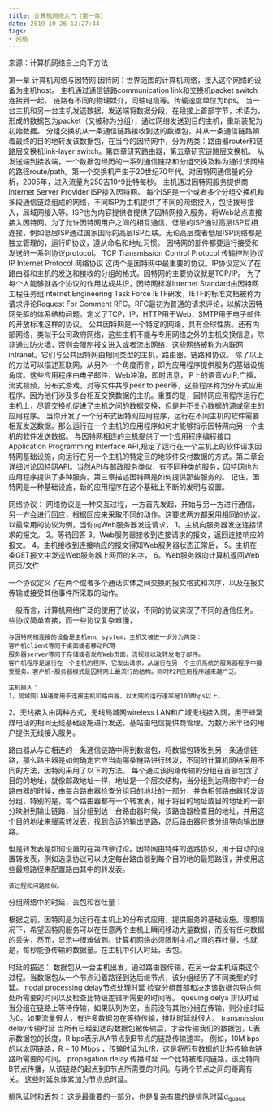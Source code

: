 ```yaml
---
title: 计算机网络入门（第一章）
date: 2019-10-26 12:27:44
tags:
- 网络
---
```

来源：计算机网络自上向下方法

第一章 计算机网络与因特网
	因特网：世界范围的计算机网络，接入这个网络的设备为主机host。
	主机通过通信链路communication link和交换机packet switch连接到一起。
	链路有不同的物理媒介，同轴电缆等。传输速度单位为bps。
	当一台主机和另一台主机发送数据，发送端将数据分段，在段接上首部字节，术语为，形成的数据包为packet（又被称为分组），通过网络发送到目的主机，重新装配为初始数据。
	分组交换机从一条通信链路接收到达的数据包，并从一条通信链路朝着最终的目的地转发该数据包，在当今的因特网中，分为两类：路由器router和链路层交换机link-layer switch。第四章研究路由器，第五章研究链路层交换机。
	从发送端到接收端，一个数据包经历的一系列通信链路和分组交换及称为通过该网络的路径route/path。第一个交换机产生于20世纪70年代。对因特网通信量的分析，2005年，进入流量为250吉10^9比特每秒。
	主机通过因特网服务提供商Internet Server Provider ISP接入因特网。
	每个ISP是一个或者多个分组交换机和多段通信链路组成的网络，不同ISP为主机提供了不同的网络接入，包括拨号接入，局域网接入等。ISP也为内容提供者提供了因特网接入服务。将Web站点直接接入因特网。为了允许因特网用户之间的相互通信，低层的ISP通过高层ISP互相连接，例如低层ISP通过国家国际的高层ISP互联。无论高层或者低层ISP网络都是独立管理的，运行IP协议，遵从命名和地址习惯。
	因特网的部件都要运行接受和发送的一系列协议protocol。
	TCP Transmission Control Protocol 传输控制协议
	IP Internet Protocol 网络协议
	这两个是因特网中最重要的协议。IP协议定义了在路由器和主机的发送和接收的分组的格式。因特网的主要协议就是TCP/IP。
	为了每个人能够就各个协议的作用达成共识，因特网标准Internet Standard由因特网工程任务组Internet Engineering Task Force IETF研发，IETF的标准文档被称为请求评论Request For Comment RFC。RFC最初为普通的请求评论，以解决因特网先驱的体系结构问题。定义了TCP，IP，HTTP用于Web，SMTP用于电子邮件的开放标准这样的协议。
	公共因特网是一个特定的网络，具有全球性质。还有内部网络，类似于公司政府网络，这些主机不能与专用网络之外的主机交换信息，除非通过防火墙，否则会限制报文进入或者流出网络，这些网络被称为内联网intranet。它们与公共因特网由相同类型的主机，路由器，链路和协议。
	除了以上的方法可以描述互联网，从另外一个角度而言，即为应用程序提供服务的基础设施角度。这些应用程序由电子邮件，Web冲浪，即时讯息，IP上的语音VoIP,广播，流式视频，分布式游戏，对等文件共享peer to peer等，这些程序称为分布式应用程序。因为他们涉及多台相互交换数据的主机。重要的是，因特网应用程序运行在主机上，尽管交换机促进了主机之间的数据交换，但是并不关心数据的源或宿主的应用程序。
	当你开发了一个分布式因特网应用程序，运行在不同主机的软件需要相互发送数据。那么运行在一个主机的应用程序如何才能够指示因特网向另一个主机的软件发送数据。
	与因特网相连的主机提供了一个应用程序编程接口Application Programming Interface API,规定了运行在一个主机上的软件请求因特网基础设施，向运行在另一个主机的特定目的地软件交付数据的方式。第二章会详细讨论因特网API。当然API与邮政服务类似，有不同种类的服务，因特网也为应用程序提供了多种服务。第三章描述因特网是如何提供那些服务的。
	记住，因特网是一种基础设施，新的应用程序在这个基础上不断的发明与设置。

网络协议：
	网络协议是一种交互过程，一方首先发起，开始与另一方进行通信，另一方会进行回应，根据回应来采取不同的动作。这要求两方都采用相同的协议。
	以最常用的协议为例，当你向Web服务器发送请求，
	1。主机向服务器发送连接请求的报文。
	2。等待回答
	3。Web服务器接收到连接请求的报文，返回连接响应的报文。
	4。主机接收到连接响应的报文得知Web服务器状态正常后，
	5。主机在一条GET报文中发送Web服务器上网页的名字，
	6。Web服务器向计算机返回Web网页/文件

一个协议定义了在两个或者多个通话实体之间交换的报文格式和次序，以及在报文传输或接受其他事件所采取的动作。

一般而言，计算机网络广泛的使用了协议，不同的协议实现了不同的通信任务。一些协议简单直接，而一些协议复杂难懂，

	与因特网相连接的设备是主机end system，主机又被进一步分为两类：
	客户机client等同于桌面或者移动PC等
	服务器server等同于存储或者发布Web页面，流视频以及转发电子邮件。
	客户机程序是运行在一个主机的程序，它发出请求，从运行在另一个主机系统的服务器程序中接受服务。客户机-服务器模式是因特网上最流行的结构。同时P2P应用程序越来越广泛。

	主机接入：
	1。局域网LAN通常用于连接主机和路由器，以太网的运行速率是100Mbps以上。
  2。无线接入由两种方式，无线局域网wireless LAN和广域无线接入网，用于蜂窝煤电话的相同无线基础设施进行发送，基站由电信提供商管理，为数万米半径的用户提供无线接入服务。

路由器从与它相连的一条通信链路中得到数据包，将数据包转发到另一条通信链路，那么路由器是如何确定它应当向哪条链路进行转发，不同的计算机网络采用不同的方法，因特网采用了以下的方法。
	每个通过该网络传输的分组在首部包含了目的的地址，就像邮政地址一样，地址是一个层次结构，当分组到达网络中的一台路由器的时候，由每台路由器检查分组目的地址的一部分，并向相邻路由器转发该分组，特别的是，每个路由器都有一个转发表，用于将目的地址或目的地址的一部分映射到输出链路，当分组到达一台路由器时候，该路由器检查目的地址，并用这个目的地址来搜索转发表，找到合适的输出链路，然后路由器将该分组导向输出链路。

但是转发表是如何设置的在第四章讨论。因特网由特殊的选路协议，用于自动的设置转发表，例如选录协议可以决定每台路由器到每个目的地的最短路径，并使用这些最短路径来配置路由其中的转发表。

	该过程和问路相似。

分组网络中的时延，丢包和吞吐量：

根据之前，因特网是为运行在主机上的分布式应用，提供服务的基础设施。理想情况下，希望因特网服务可以在任意两个主机上瞬间移动大量数据，而没有任何数据的丢失，然而，显示中很难做到。计算机网络必须限制主机之间的吞吐量，也就是，每秒能够传输的数据量。在主机中引入时延，丢包。

时延的描述：
	数据包从一台主机出发，通过路由器传输，在另一台主机结束这个过程。当数据包从一个节点沿着路径到达后继节点，该分组经历了不同类型的时延。
nodal processing delay节点处理时延
	检查分组首部和决定该数据包导向何处所需要的时间以及检查比特级差错所需要的时间等。
queuing delya	排队时延
	当分组在链路上等待传输，如果队列为空，当前没有其他分组在传输，则分组时延为0。如果流量很大，有许多数据包在等待传输，排队时延就很大。
transmission delay传输时延
	当所有已经到达的数据包被传输后，才会传输我们的数据包，L表示数据包的长度，R bps表示从A节点到B节点的链路传输速率。
	例如，10M bps的以太网链路，R = 10 Mbps ，传输时延为L/R，这是将所有数据的比特传输向链路所需要的时间。
propagation delay 传播时延
	一个比特被推向链路，该比特向B节点传播，从该链路的起点到B节点所需要的时间。与两个节点之间的距离有关。
这些时延总体累加为节点总时延。

排队延时和丢包：
	这是最重要的一部分，也是复杂有趣的是排队时延d<sub>queue</sub>
	
